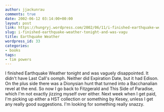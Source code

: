 ```yaml
---
author: jjackunrau
comments: true
date: 2002-06-12 03:14:00+00:00
layout: post
link: https://hungryj.wordpress.com/2002/06/11/i-finished-earthquake-weather-tonight-and-was-vagu/
slug: i-finished-earthquake-weather-tonight-and-was-vagu
title: Earthquake Weather
wordpress_id: 33
categories:
- books
tags:
- tim powers
---
```


I finished Earthquake Weather tonight and was vaguely disappointed.  It didn't have Last Call's oomph.  Neither did Expiration Date, but it had Edison.  On the plus side there was a Dionysian hunt that turned into a Bacchanalian revel at the end.  So now I go back to Fitzgerald and This Side of Paradise, which I'm not exactly jizzing myself over either.  Next week when I get paid, I'm picking up either a HST collection or something by Kesey, unless I get any really good suggestions.  I'm looking for something really snazzy.
